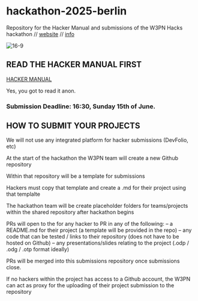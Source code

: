 # hackathon-2025-berlin

Repository for the Hacker Manual and submissions of the W3PN Hacks hackathon // [website](https://hackathon.web3privacy.info) // [info](https://hackathon.web3privacy.info/info)

![16-9](https://github.com/user-attachments/assets/0e995311-0494-4e25-acfe-0b5a1cb10a96)

## READ THE HACKER MANUAL FIRST

[HACKER MANUAL](https://github.com/web3privacy/hackathon-2025-berlin/blob/main/hacker-manual.md)

Yes, you got to read it anon.

### Submission Deadline: 16:30, Sunday 15th of June.


## HOW TO SUBMIT YOUR PROJECTS

We will not use any integrated platform for hacker submissions (DevFolio, etc)

At the start of the hackathon the W3PN team will create a new Github repository

Within that repository will be a template for submissions

Hackers must copy that template and create a .md for their project using that templalte

The hackathon team will be create placeholder folders for teams/projects within the shared repository after hackathon begins

PRs will open to the for any hacker to PR in any of the following:
 – a README.md for their project (a template will be provided in the repo)
 – any code that can be tested / links to their repository (does not have to be hosted on Github)
 – any presentations/slides relating to the project (.odp / .odg / .otp format ideally)

PRs will be merged into this submissions repository once submissions close.

If no hackers within the project has access to a Github account, the W3PN can act as proxy for the uploading of their project submission to the repository
